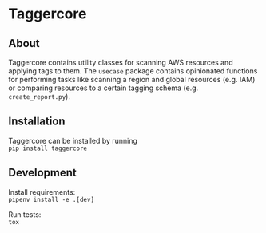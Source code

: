 # Taggercore

## About
Taggercore contains utility classes for scanning AWS resources and applying tags to them.
The `usecase` package contains opinionated functions for performing tasks like scanning a region and global resources (e.g. IAM) or comparing resources to a certain tagging schema (e.g. `create_report.py`).
## Installation
Taggercore can be installed by running  
`pip install taggercore`

## Development

Install requirements:  
`pipenv install -e .[dev]`  

Run tests:  
`tox`
